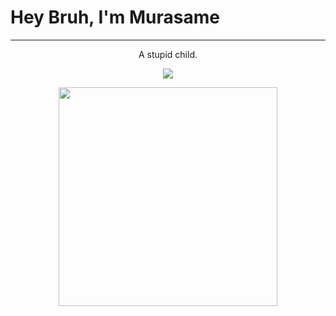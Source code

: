 <p align='center'><h1 >Hey Bruh, I'm Murasame</h1></p>

---

<p align='center'>
A stupid child.
</p>

<p align='center'>
<a href="https://twitter.com/ww_Murasame_ww"><img src="https://img.shields.io/badge/Twitter-1DA1F2?style=for-the-badge&logo=twitter&logoColor=white" /></a>
</p>


<p align='center'>
  <img src="https://github-readme-stats.vercel.app/api?username=Murasame233&show_icons=true&count_private=true" width="350">
</p>
